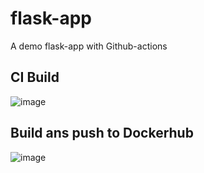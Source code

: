 # flask-app
A demo flask-app with Github-actions

## CI Build

![image](https://user-images.githubusercontent.com/80843947/177004655-8d0f1ef8-1868-4fb7-a553-fb3850ce01a5.png)

## Build ans push to Dockerhub

![image](https://user-images.githubusercontent.com/80843947/177004689-8bf556f3-1f1d-4afe-ae00-d0fae72e8275.png)


